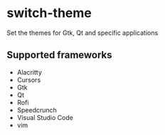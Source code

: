 # switch-theme
Set the themes for Gtk, Qt and specific applications

## Supported frameworks
* Alacritty
* Cursors
* Gtk
* Qt
* Rofi
* Speedcrunch
* Visual Studio Code
* vim